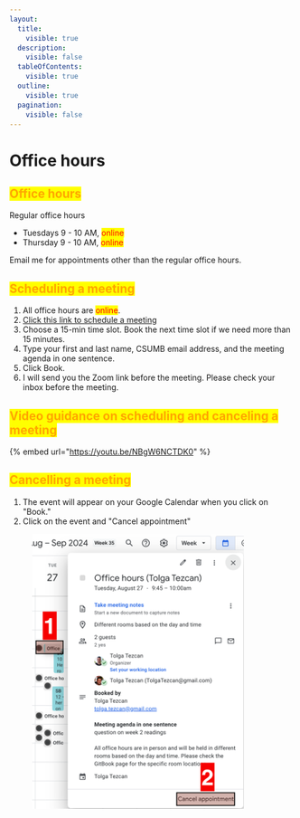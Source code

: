 ```yaml
---
layout:
  title:
    visible: true
  description:
    visible: false
  tableOfContents:
    visible: true
  outline:
    visible: true
  pagination:
    visible: false
---
```


# Office hours

## <mark style="color:orange;">Office hours</mark>

Regular office hours&#x20;

* Tuesdays  9 - 10 AM, <mark style="color:red;">online</mark>
* Thursday  9 - 10 AM, <mark style="color:red;">online</mark>&#x20;

Email me for appointments other than the regular office hours.

## <mark style="color:orange;">**Scheduling a meeting**</mark>

1. All office hours are <mark style="color:red;">online</mark>.
2. [Click this link to schedule a meeting](https://calendar.app.google/e3D97y6FSsQMgcmK8)
3. Choose a 15-min time slot. Book the next time slot if we need more than 15 minutes.
4. Type your first and last name, CSUMB email address, and the meeting agenda in one sentence.
5. Click Book.
6. I will send you the Zoom link before the meeting. Please check your inbox before the meeting.

## <mark style="color:orange;">**Video guidance on scheduling and canceling a meeting**</mark>

{% embed url="https://youtu.be/NBgW6NCTDK0" %}

## <mark style="color:orange;">**Cancelling a meeting**</mark>

1. The event will appear on your Google Calendar when you click on "Book."
2. Click on the event and "Cancel appointment"

<figure><img src="../../.gitbook/assets/image (82).png" alt="" width="375"><figcaption></figcaption></figure>
